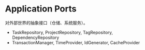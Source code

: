 # Application Ports

对外部世界的抽象接口（仓储、系统服务）。

- TaskRepository, ProjectRepository, TagRepository, DependencyRepository
- TransactionManager, TimeProvider, IdGenerator, CacheProvider
